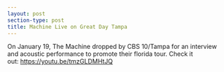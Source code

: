 ```yaml
---
layout: post
section-type: post
title: Machine Live on Great Day Tampa
---
```


<p>On January 19, The Machine dropped by CBS 10/Tampa for an interview and acoustic performance to promote their florida tour. Check it out:&nbsp;<a href="https://youtu.be/tmzGLDMHtJQ">https://youtu.be/tmzGLDMHtJQ</a></p>
